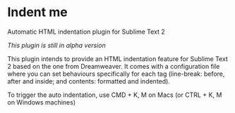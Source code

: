 Indent me
========

Automatic HTML indentation plugin for Sublime Text 2

*This plugin is still in alpha version*

This plugin intends to provide an HTML indentation feature for Sublime Text 2 based on the one from Dreamweaver. It comes with a configuration file where you can set behaviours specifically for each tag (line-break: before, after and inside; and contents: formatted and indented).

To trigger the auto indentation, use CMD + K, M on Macs (or CTRL + K, M on Windows machines)



